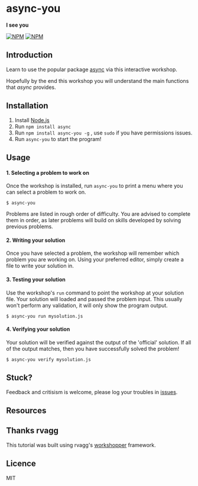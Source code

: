 # async-you

**I see you**

[![NPM](https://nodei.co/npm/async-you.png?downloads=true&stars=true)](https://nodei.co/npm/async-you/) [![NPM](https://nodei.co/npm-dl/async-you.png?months=3)](https://nodei.co/npm/async-you/)

## Introduction

Learn to use the popular package [async](https://github.com/caolan/async) via this interactive workshop.

Hopefully by the end this workshop you will understand the main functions that _async_ provides.

## Installation

1. Install [Node.js](http://nodejs.org/)
2. Run `npm install async`
3. Run `npm install async-you -g` , use `sudo` if you have permissions issues.
4. Run `async-you` to start the program!

## Usage

#### 1. Selecting a problem to work on

Once the workshop is installed, run `async-you` to print a menu
where you can select a problem to work on.

```
$ async-you
```

Problems are listed in rough order of difficulty. You are advised to complete them in order, as later problems
will build on skills developed by solving previous problems.

#### 2. Writing your solution

Once you have selected a problem, the workshop will remember which problem you are working on. 
Using your preferred editor, simply create a file to write your solution in.

#### 3. Testing your solution

Use the workshop's `run` command to point the workshop at your solution file. Your solution will loaded 
and passed the problem input. This usually won't perform any validation, it will only show the program output.

```
$ async-you run mysolution.js
```
 
#### 4. Verifying your solution

Your solution will be verified against the output of the 'official' solution. 
If all of the output matches, then you have successfully solved the problem!

```
$ async-you verify mysolution.js
```

## Stuck?

Feedback and critisism is welcome, please log your troubles in [issues](https://github.com/bulkan/async-you).

## Resources

## Thanks rvagg

This tutorial was built using rvagg's [workshopper](https://github.com/rvagg/workshopper) framework.

## Licence
MIT
